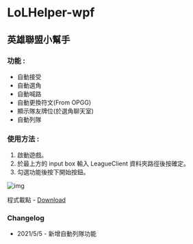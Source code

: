 # LoLHelper-wpf

## 英雄聯盟小幫手
### 功能 :
- 自動接受
- 自動選角
- 自動喊路
- 自動更換符文(From OPGG)
- 顯示隊友牌位(於選角聊天室)
- 自動列隊

### 使用方法 :
1. 啟動遊戲。
1. 於最上方的 input box 輸入 LeagueClient 資料夾路徑後按確定。
1. 勾選功能後按下開始按鈕。

![img](https://user-images.githubusercontent.com/58894500/120985003-c5660800-c7ad-11eb-80a3-f40309fc13ed.png)

程式載點 - [Download](https://reurl.cc/OXob6D)

### Changelog
- 2021/5/5 - 新增自動列隊功能
